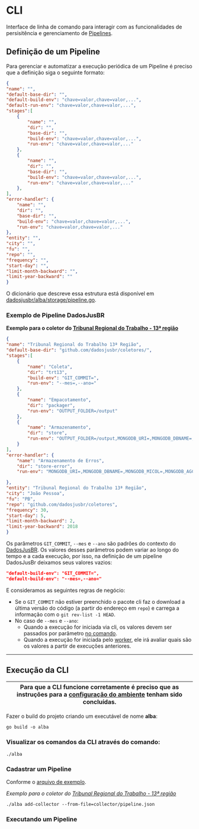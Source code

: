 # CLI

Interface de linha de comando para interagir com as funcionalidades de persisitência e gerenciamento de [Pipelines](https://github.com/dadosjusbr/executor).

## Definição de um Pipeline 

Para gerenciar e automatizar a execução periódica de um Pipeline é preciso que a definição siga o seguinte formato:

``` json
{
"name": "",
"default-base-dir": "",
"default-build-env": "chave=valor,chave=valor,...",
"default-run-env": "chave=valor,chave=valor,...",
"stages":[
    {
        "name": "",
        "dir": "",
        "base-dir": "", 
        "build-env": "chave=valor,chave=valor,...",
        "run-env": "chave=valor,chave=valor,..."
    },
    {
        "name": "",
        "dir": "",
        "base-dir": "", 
        "build-env": "chave=valor,chave=valor,...",
        "run-env": "chave=valor,chave=valor,..."
    },
],
"error-handler": {
    "name": "",
    "dir": "",
    "base-dir": "",
    "build-env": "chave=valor,chave=valor,...", 
    "run-env": "chave=valor,chave=valor,..."
},
"entity": "",
"city": "",
"fu": "",
"repo": "",
"frequency": "",
"start-day": "",
"limit-month-backward": "",
"limit-year-backward": ""
}
```
O dicionário que descreve essa estrutura está disponível em [dadosjusbr/alba/storage/pipeline.go]().

### Exemplo de Pipeline DadosJusBR

**Exemplo para o coletor do [Tribunal Regional do Trabalho - 13ª região](https://github.com/dadosjusbr/coletores/tree/master/trt13)**
``` json
{
"name": "Tribunal Regional do Trabalho 13ª Região",
"default-base-dir": "github.com/dadosjusbr/coletores/",
"stages":[
    {
        "name": "Coleta",
        "dir": "trt13",
        "build-env": "GIT_COMMIT=",
        "run-env": "--mes=,--ano="
    },
    {
        "name": "Empacotamento",
        "dir": "packager",
        "run-env": "OUTPUT_FOLDER=/output"
    },
    {
        "name": "Armazenamento",
        "dir": "store",
        "run-env": "OUTPUT_FOLDER=/output,MONGODB_URI=,MONGODB_DBNAME=,MONGODB_MICOL=,MONGODB_AGCOL=,SWIFT_USERNAME=,SWIFT_APIKEY=,SWIFT_AUTHURL=,SWIFT_DOMAIN=,SWIFT_CONTAINER=" 
    }
],
"error-handler": {
    "name": "Armazenamento de Erros",
    "dir": "store-error",
    "run-env": "MONGODB_URI=,MONGODB_DBNAME=,MONGODB_MICOL=,MONGODB_AGCOL=,SWIFT_USERNAME=,SWIFT_APIKEY=,SWIFT_AUTHURL=,SWIFT_DOMAIN=,SWIFT_CONTAINER=" 

},
"entity": "Tribunal Regional do Trabalho 13ª Região",
"city": "João Pessoa",
"fu": "PB",
"repo": "github.com/dadosjusbr/coletores",
"frequency": 30,
"start-day": 5,
"limit-month-backward": 2,
"limit-year-backward": 2018
}
```
Os parâmetros `GIT_COMMIT`, `--mes` e `--ano` são padrões do contexto do [DadosJusBR](https://github.com/dadosjusbr/coletores/blob/master/TUTORIAL.md). Os valores desses parâmetros podem variar ao longo do tempo e a cada execução, por isso, na definição de um pipeline DadosJusBr deixamos seus valores vazios:

``` json
"default-build-env": "GIT_COMMIT=",
"default-build-env": "--mes=,--ano="
``` 

E consideramos as seguintes regras de negócio:
- Se o `GIT_COMMIT` não estiver preenchido o pacote cli faz o download a última versão do código (a partir do endereço em `repo`) e carrega a informação com o `git rev-list -1 HEAD`.
- No caso de `--mes` e `--ano`:
    - Quando a execução for iniciada via cli, os valores devem ser passados por parâmetro [no comando]().
    - Quando a execução for iniciada pelo [worker](), ele irá avaliar quais são os valores a partir de execuções anteriores.

---

## Execução da CLI

| Para que a CLI funcione corretamente é preciso que as instruções para a [configuração do ambiente](https://github.com/dadosjusbr/alba/blob/master/README.md) tenham sido concluídas. |
|--------------------------------------------------------------------------------------------------------------------------------------------------------------------------------------|

Fazer o build do projeto criando um executável de nome **alba**:

`go build -o alba`

### Visualizar os comandos da CLI através do comando:

`./alba`

### Cadastrar um Pipeline
Conforme o [arquivo de exemplo](https://github.com/dadosjusbr/alba/blob/master/cli/collector/.pipeline.json).

*Exemplo para o coletor do [Tribunal Regional do Trabalho - 13ª região](https://github.com/dadosjusbr/coletores/tree/master/trt13)*

`./alba add-collector --from-file=collector/pipeline.json`

### Executando um Pipeline
